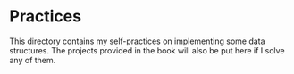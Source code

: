 # Practices

This directory contains my self-practices on implementing some data structures.
The projects provided in the book will also be put here if I solve any of them.

